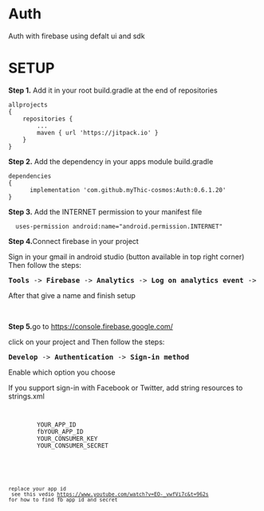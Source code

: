 # Auth
Auth with firebase using defalt ui and sdk

<h1>SETUP</h1>

<p><strong>Step 1.</strong> Add it in your root build.gradle at the end of repositories</p>
<pre><code>allprojects 
{
	repositories {
		...
		maven { url 'https://jitpack.io' }
	}
}
</code></pre>


<p><strong>Step 2.</strong> Add the dependency in your apps module build.gradle</p>
<pre><code>dependencies 
{
	  implementation 'com.github.myThic-cosmos:Auth:0.6.1.20'
}
</code></pre>


<p><strong>Step 3.</strong> Add the INTERNET permission to your manifest file</p>
<pre><code>  uses-permission android:name="android.permission.INTERNET"</code></pre>


<p><strong>Step 4.</strong>Connect firebase in your project</p>
Sign in your gmail in android studio (button available in top right corner)<br>
Then follow the steps:<br>
<pre><b>Tools</b> -> <b>Firebase</b> -> <b>Analytics</b> -> <b>Log on analytics event</b> -> <b>Connect to firebase</b></pre>
After that give a name and finish setup

<br><p><strong>Step 5.</strong>go to https://console.firebase.google.com/</p>
click on your project and Then follow the steps:<br>
<pre><b>Develop</b> -> <b>Authentication</b> -> <b>Sign-in method</b></pre>
Enable which option you choose<br>

If you support sign-in with Facebook or Twitter, add string resources to strings.xml 
 
 <pre><code>
 <resources>
        <string name="facebook_application_id" translatable="false">YOUR_APP_ID</string>
        <string name="facebook_login_protocol_scheme" translatable="false">fbYOUR_APP_ID</string>
        <string name="twitter_consumer_key" translatable="false">YOUR_CONSUMER_KEY</string>
        <string name="twitter_consumer_secret" translatable="false">YOUR_CONSUMER_SECRET</string>
 </resources>
 <code></pre>     
 replace your app id<br>
 see this vedio https://www.youtube.com/watch?v=EO-_vwfVi7c&t=962s for how to find fb app id and secret

